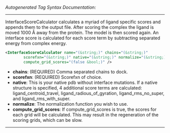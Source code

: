 _Autogenerated Tag Syntax Documentation:_

---
InterfaceScoreCalculator calculates a myriad of ligand specific scores and appends them to the output file. After scoring the complex the ligand is moved 1000 Å away from the protein. The model is then scored again. An interface score is calculated for each score term by subtracting separated energy from complex energy.

```xml
<InterfaceScoreCalculator name="(&string;)" chains="(&string;)"
        scorefxn="(&string;)" native="(&string;)" normalize="(&string;)"
        compute_grid_scores="(false &bool;)" />
```

-   **chains**: (REQUIRED) Comma separated chains to dock.
-   **scorefxn**: (REQUIRED) Scorefxn of choice.
-   **native**: This is your native pdb without interface mutations. If a native structure is specified, 4 additional score terms are calculated: ligand_centroid_travel, ligand_radious_of_gyration, ligand_rms_no_super, and ligand_rms_with_super.
-   **normalize**: The normalization function you wish to use.
-   **compute_grid_scores**: If compute_grid_scores is true, the scores for each grid will be calculated. This may result in the regeneration of the scoring grids, which can be slow.

---
